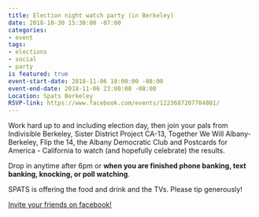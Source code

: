 ```yaml
---
title: Election night watch party (in Berkeley)
date: 2018-10-30 15:30:00 -07:00
categories:
- event
tags:
- elections
- social
- party
is featured: true
event-start-date: 2018-11-06 18:00:00 -08:00
event-end-date: 2018-11-06 23:00:00 -08:00
Location: Spats Berkeley
RSVP-link: https://www.facebook.com/events/1223687207784801/
---
```


Work hard up to and including election day, then join your pals from Indivisible Berkeley, Sister District Project CA-13, Together We Will Albany-Berkeley, Flip the 14, the Albany Democratic Club and Postcards for America - California to watch (and hopefully celebrate) the results.

Drop in anytime after 6pm or **when you are finished phone banking, text banking, knocking, or poll watching**.

SPATS is offering the food and drink and the TVs. Please tip generously!


[Invite your friends on facebook!](https://www.facebook.com/events/1223687207784801/)